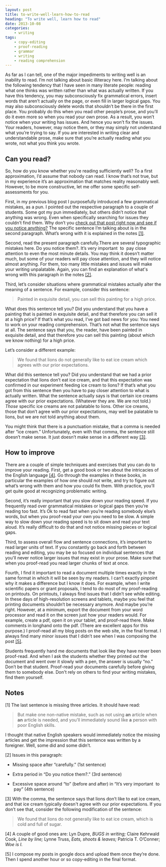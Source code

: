 ```yaml
---
layout: post
title: to-write-well-learn-how-to-read
heading: "To write well, learn how to read"
date: 2013-10-08
categories: 
    - writing
tags:
    - copy-editing
    - proof-reading
    - grammar
    - writing
    - reading comprehension
---
```

As far as I can tell, one of the major impediments to writing well is an inability to read. I’m not talking about basic illiteracy here. I’m talking about the following tendency that I have seen in many literate people: reading what one thinks was written rather than what was actually written. If you have this tendency, you may subconsciously fix grammatical errors, insert words that aren’t actually on the page, or even fill in larger logical gaps. You may also subconsciously delete words that shouldn’t be there in the first place. You probably do this when you read other people’s prose, and you’ll do it even more so when you read your own prose. As a result, you won’t notice when your writing has issues. And hence you won’t fix the issues. Your readers, however, may notice them, or they may simply not understand what you’re trying to say. If you are interested in writing clear and understandable prose, make sure that you’re actually reading what you wrote, not what you think you wrote.

<!--more-->


## Can you read?

So, how do you know whether you're reading sufficiently well? To a first approximation, I’d assume that nobody can read. I know that’s not true, but in my experience it’s an approximation that matches reality reasonably well. However, to be more constructive, let me offer some specific self-assessments for you.

First, in my previous blog post I purposefully introduced a few grammatical mistakes, as a pun. I pointed out the respective paragraph to a couple of students. Some got my pun immediately, but others didn’t notice that anything was wrong. Even when specifically searching for issues they couldn’t find them. Why don’t you [check out that post right now and see if you notice anything?](/blog/2013/10/1/articles) The specific sentence I’m talking about is in the second paragraph. What’s wrong with it is explained in the notes [[1]](#note1).

Second, read the present paragraph carefully.There are several typographic mistakes here. Do you notice them?. It’s very important &nbsp;to &nbsp;pay close attention to even the most minute details. You may think it doesn’t matter much, but some of your readers will pay close attention, and they will notice almost anything.  For them, too many little mistakes and issues will make your writing unpalatable. Again, you can find an explanation of what's wrong with this paragraph in the notes [[2]](#note2).

Third, let’s consider situations where grammatical mistakes actually alter the meaning of a sentence. For example, consider this sentence:

> Painted in exquisite detail, you can sell this painting for a high price.

What does this sentence tell you? Did you understand that you have a painting that is painted in exquisite detail, and that therefore you can sell it at a high price? If that’s what you read, I’ve got bad news for you: You need to work on your reading comprehension. That’s not what the sentence says at all. The sentence says that *you,* the reader, have been painted in exquisite detail, and that therefore you can sell this painting (about which we know nothing) for a high price.

Let’s consider a different example:

> We found that lions do not generally like to eat ice cream which agrees with our prior expectations.

What did this sentence tell you? Did you understand that we had a prior expectation that lions don’t eat ice cream, and that this expectation was confirmed in our experiment feeding ice cream to lions? If that’s what you got from this sentence then you have to pay closer attention to what is actually written. What the sentence actually says is that certain ice creams agree with our prior expectations. (Whatever they are. We are not told.) *Those* specific ice creams are not palatable to lions. Other ice creams, those that don’t agree with our prior expectations, may well be palatable to lions, but we are not told anything about them.

You might think that there is a punctuation mistake, that a comma is needed after “ice cream.” Unfortunately, even with that comma, the sentence still doesn’t make sense. It just doesn’t make sense in a different way [[3]](#note3).

## How to improve

There are a couple of simple techniques and exercises that you can do to improve your reading. First, get a good book or two about the intricacies of the English language [[4]](#note4). Go through the examples in these books, in particular the examples of how one should *not* write, and try to figure out what’s wrong with them and how you could fix them. With practice, you’ll get quite good at recognizing problematic writing.

Second, it’s really important that you slow down your reading speed. If you frequently read over grammatical mistakes or logical gaps then you’re reading too fast. It’s Ok to read fast when you’re reading somebody else’s words, but when you proof-read your own you need to be slow. A simple way to slow down your reading speed is to sit down and read your text aloud. It’s really difficult to do that and not notice missing pieces or logical gaps.

Third, to assess overall flow and sentence connections, it’s important to read larger units of text. If you constantly go back and forth between reading and editing, you may be so focused on individual sentences that you'll never notice larger issues that may exist in your prose. Make sure that when you proof-read you read larger chunks of text at once.   

Fourth, I find it important to read a document multiple times exactly in the same format in which it will be seen by my readers. I can’t exactly pinpoint why it makes a difference but I know it does. For example, when I write scientific papers or grant proposals, I tend to do most of my proof-reading on printouts. On printouts, I always find issues that I didn’t see while editing. In these days of high-resolution screens and tablets, maybe you feel that printing documents shouldn’t be necessary anymore. And maybe you’re right. However, at a minimum, export the document from your word processor and read it on the screen just how your readers would. For example, create a pdf, open it on your tablet, and proof-read there. Make comments in longhand onto the pdf. (There are excellent apps for this purpose.) I proof-read all my blog posts on the web site, in the final format. I always find many minor issues that I didn’t see when I was composing the post [[5]](#note5).

Students frequently hand me documents that look like they have never been proof-read. And when I ask the students whether they printed out the document and went over it slowly with a pen, the answer is usually “no.” Don’t be that student. Proof-read your documents carefully before giving them to somebody else. Don't rely on others to find your writing mistakes, find them yourself.  

## Notes

[1]<a id="note1"></a> The last sentence is missing three articles. It should have read:

>  But make one non-native mistake, such as not using **an** article when **an** article is needed, and you’ll immediately sound like **a** person with poor English skills.

I thought that native English speakers would immediately notice the missing articles and get the impression that this sentence was written by a foreigner. Well, some did and some didn’t.

[2]<a id="note2"></a> Issues in this paragraph: 

- Missing space after “carefully.” (1st sentence)

- Extra period in “Do you notice them?.” (3rd sentence)

- Excessive space around “to” (before and after) in “It’s very important &nbsp;to &nbsp;pay” (4th sentence)

[3]<a id="note3"></a> With the comma, the sentence says that lions don’t like to eat ice cream, and that ice cream typically doesn't agree with our prior expectations. If you don’t see that, consider the following modification of the sentence:

> We found that lions do not generally like to eat ice cream, which is cold and full of sugar.

[4]<a id="note4"></a> A couple of good ones are: Lyn Dupre, *BUGS in writing;* Claire Kehrwald Cook, *Line by line;* Lynne Truss, *Eats, shoots & leaves;* Patricia T. O’Conner; *Woe is I.*

[5]<a id="note5"></a> I compose my posts in google docs and upload them once they’re done. Then I spend another hour or so copy-editing in the final format.
